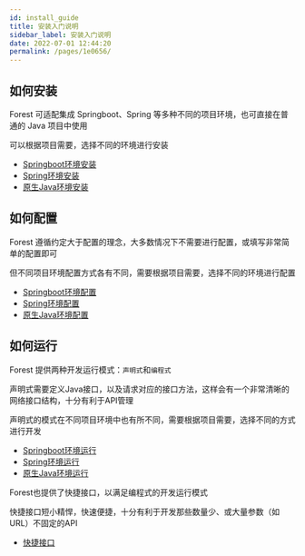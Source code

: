 ```yaml
---
id: install_guide
title: 安装入门说明
sidebar_label: 安装入门说明
date: 2022-07-01 12:44:20
permalink: /pages/1e0656/
---
```



## 如何安装

Forest 可适配集成 Springboot、Spring 等多种不同的项目环境，也可直接在普通的 Java 项目中使用

可以根据项目需要，选择不同的环境进行安装

- [Springboot环境安装](docs/1.5.x文档/020.入门/002.spring_boot_install.md)
- [Spring环境安装](docs/1.5.x文档/020.入门/005.spring_install.md)
- [原生Java环境安装](docs/1.5.x文档/020.入门/008.java_install.md)

## 如何配置

Forest 遵循约定大于配置的理念，大多数情况下不需要进行配置，或填写非常简单的配置即可

但不同项目环境配置方式各有不同，需要根据项目需要，选择不同的环境进行配置

- [Springboot环境配置](docs/1.5.x文档/020.入门/003.spring_boot_config.md)
- [Spring环境配置](docs/1.5.x文档/020.入门/006.spring_config.md)
- [原生Java环境配置](docs/1.5.x文档/020.入门/009.java_config.md)

## 如何运行

Forest 提供两种开发运行模式：`声明式`和`编程式`

声明式需要定义Java接口，以及请求对应的接口方法，这样会有一个非常清晰的网络接口结构，十分有利于API管理

声明式的模式在不同项目环境中也有所不同，需要根据项目需要，选择不同的方式进行开发

- [Springboot环境运行](docs/1.5.x文档/020.入门/004.spring_boot_usage.md)
- [Spring环境运行](docs/1.5.x文档/020.入门/007.spring_usage.md)
- [原生Java环境运行](docs/1.5.x文档/020.入门/010.java_usage.md)

Forest也提供了快捷接口，以满足编程式的开发运行模式

快捷接口短小精悍，快速便捷，十分有利于开发那些数量少、或大量参数（如URL）不固定的API

- [快捷接口](docs/1.5.x文档/020.入门/011.quick.md)



